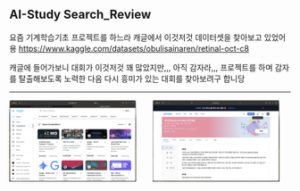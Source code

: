 ## AI-Study Search_Review

요즘 기계학습기초 프로젝트를 하느라 캐글에서 이것저것 데이터셋을 찾아보고 있었어용
https://www.kaggle.com/datasets/obulisainaren/retinal-oct-c8

캐글에 들어가보니 대회가 이것저것 꽤 많았지만,,, 아직 감자라,,, 프로젝트를 하며 감자를 탈출해보도록 노력한 다음 다시 흥미가 있는 대회를 찾아보려구 합니당

---

<div style='display:flex;'>
    <img src="./img/review_kaggle.png" style="width:45%; margin-right:3%;"> 
    <img src="./img/review_dacon.png" style="width:45%; margin-left:3%;">
</div>